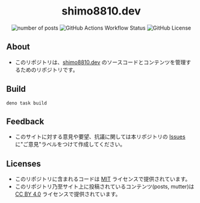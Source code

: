 <div align="center">
<h1>
shimo8810.dev
</h1>

<span>
<img alt="number of posts" src="https://img.shields.io/github/directory-file-count/shimo8810/shimo8810dev/src%2Fposts?type=file&extension=md&style=for-the-badge&label=POSTS">
</span>
<span>
<img alt="GitHub Actions Workflow Status" src="https://img.shields.io/github/actions/workflow/status/shimo8810/shimo8810dev/cloudflare-pages.yaml?style=for-the-badge&logo=github" />
</span>
<span>
<img alt="GitHub License" src="https://img.shields.io/github/license/shimo8810/shimo8810dev?style=for-the-badge" />
</span>

</div>

## About

- このリポジトリは、[shimo8810.dev](https://shimo8810.dev) のソースコードとコンテンツを管理するためのリポジトリです。

## Build

```shellscript
deno task build
```

## Feedback

- このサイトに対する意見や要望、抗議に関しては本リポジトリの [Issues](https://github.com/shimo8810/shimo8810dev/issues)に"ご意見"ラベルをつけて作成してください。

## Licenses

- このリポジトリに含まれるコードは [MIT](https://opensource.org/licenses/MIT) ライセンスで提供されています。
- このリポジトリ乃至サイト上に投稿されているコンテンツ(posts, mutter)は [CC BY 4.0](https://creativecommons.org/licenses/by/4.0) ライセンスで提供されています。

